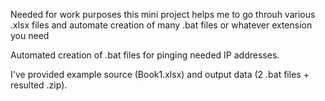 Needed for work purposes this mini project helps me to go throuh various .xlsx files and automate creation of many .bat files or whatever extension you need

Automated creation of .bat files for pinging needed IP addresses.

I've provided example source (Book1.xlsx) and output data (2 .bat files + resulted .zip).
